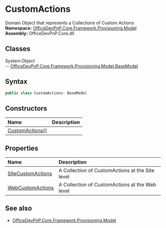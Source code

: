 # CustomActions
Domain Object that represents a Collections of Custom Actions  
**Namespace:** [OfficeDevPnP.Core.Framework.Provisioning.Model](OfficeDevPnP.Core.Framework.Provisioning.Model.md)  
**Assembly:** OfficeDevPnP.Core.dll  
## Classes
System.Object  
-- [OfficeDevPnP.Core.Framework.Provisioning.Model.BaseModel](OfficeDevPnP.Core.Framework.Provisioning.Model.BaseModel.md)
## Syntax
```C#
public class CustomActions: BaseModel
```
## Constructors
|**Name**|**Description**|
|:-----|:-----|
| [CustomActions()](CustomActionsconstructor1details.md) | 
## Properties
|**Name**|**Description**|
|:-----|:-----|
| [SiteCustomActions](CustomActions.SiteCustomActions.md) | A Collection of CustomActions at the Site level
| [WebCustomActions](CustomActions.WebCustomActions.md) | A Collection of CustomActions at the Web level
## See also
- [OfficeDevPnP.Core.Framework.Provisioning.Model](OfficeDevPnP.Core.Framework.Provisioning.Model.md)
